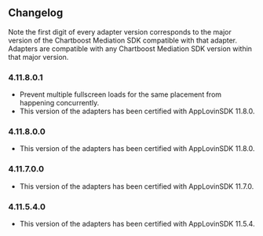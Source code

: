 ## Changelog

Note the first digit of every adapter version corresponds to the major version of the Chartboost Mediation SDK compatible with that adapter. 
Adapters are compatible with any Chartboost Mediation SDK version within that major version.

### 4.11.8.0.1
- Prevent multiple fullscreen loads for the same placement from happening concurrently.
- This version of the adapters has been certified with AppLovinSDK 11.8.0.

### 4.11.8.0.0
- This version of the adapters has been certified with AppLovinSDK 11.8.0.

### 4.11.7.0.0
- This version of the adapters has been certified with AppLovinSDK 11.7.0.

### 4.11.5.4.0
- This version of the adapters has been certified with AppLovinSDK 11.5.4.

